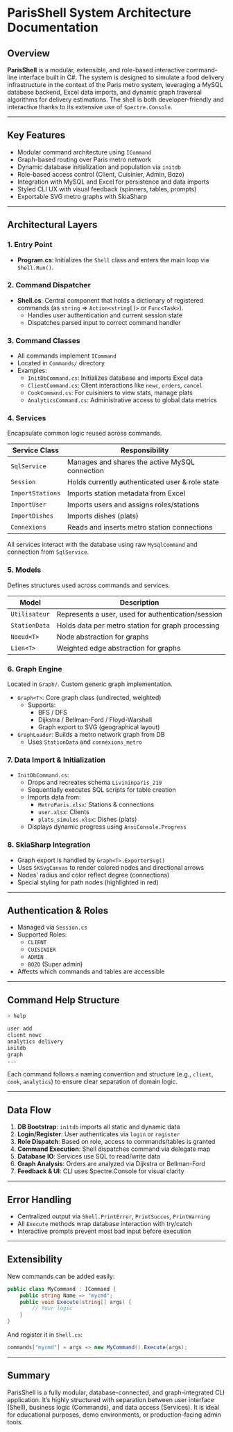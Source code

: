 # ParisShell System Architecture Documentation

## Overview

**ParisShell** is a modular, extensible, and role-based interactive command-line interface built in C#. The system is designed to simulate a food delivery infrastructure in the context of the Paris metro system, leveraging a MySQL database backend, Excel data imports, and dynamic graph traversal algorithms for delivery estimations. The shell is both developer-friendly and interactive thanks to its extensive use of `Spectre.Console`.

---

## Key Features

- Modular command architecture using `ICommand`
- Graph-based routing over Paris metro network
- Dynamic database initialization and population via `initdb`
- Role-based access control (Client, Cuisinier, Admin, Bozo)
- Integration with MySQL and Excel for persistence and data imports
- Styled CLI UX with visual feedback (spinners, tables, prompts)
- Exportable SVG metro graphs with SkiaSharp

---

## Architectural Layers

### 1. Entry Point

- **Program.cs**: Initializes the `Shell` class and enters the main loop via `Shell.Run()`.

### 2. Command Dispatcher

- **Shell.cs**: Central component that holds a dictionary of registered commands (as `string` => `Action<string[]>` or `Func<Task>`).
  - Handles user authentication and current session state
  - Dispatches parsed input to correct command handler

### 3. Command Classes

- All commands implement `ICommand`
- Located in `Commands/` directory
- Examples:
  - `InitDbCommand.cs`: Initializes database and imports Excel data
  - `ClientCommand.cs`: Client interactions like `newc`, `orders`, `cancel`
  - `CookCommand.cs`: For cuisiniers to view stats, manage plats
  - `AnalyticsCommand.cs`: Administrative access to global data metrics

### 4. Services

Encapsulate common logic reused across commands.

| Service Class       | Responsibility |
|---------------------|----------------|
| `SqlService`        | Manages and shares the active MySQL connection |
| `Session`           | Holds currently authenticated user & role state |
| `ImportStations`    | Imports station metadata from Excel |
| `ImportUser`        | Imports users and assigns roles/stations |
| `ImportDishes`      | Imports dishes (plats) |
| `Connexions`        | Reads and inserts metro station connections |

All services interact with the database using raw `MySqlCommand` and connection from `SqlService`.

### 5. Models

Defines structures used across commands and services.

| Model            | Description |
|------------------|-------------|
| `Utilisateur`    | Represents a user, used for authentication/session |
| `StationData`    | Holds data per metro station for graph processing |
| `Noeud<T>`       | Node abstraction for graphs |
| `Lien<T>`        | Weighted edge abstraction for graphs |

### 6. Graph Engine

Located in `Graph/`. Custom generic graph implementation.

- `Graph<T>`: Core graph class (undirected, weighted)
  - Supports:
    - BFS / DFS
    - Dijkstra / Bellman-Ford / Floyd-Warshall
    - Graph export to SVG (geographical layout)
- `GraphLoader`: Builds a metro network graph from DB
  - Uses `StationData` and `connexions_metro`

### 7. Data Import & Initialization

- `InitDbCommand.cs`:
  - Drops and recreates schema `Livininparis_219`
  - Sequentially executes SQL scripts for table creation
  - Imports data from:
    - `MetroParis.xlsx`: Stations & connections
    - `user.xlsx`: Clients
    - `plats_simules.xlsx`: Dishes (plats)
  - Displays dynamic progress using `AnsiConsole.Progress`

### 8. SkiaSharp Integration

- Graph export is handled by `Graph<T>.ExporterSvg()`
- Uses `SKSvgCanvas` to render colored nodes and directional arrows
- Nodes' radius and color reflect degree (connections)
- Special styling for path nodes (highlighted in red)

---

## Authentication & Roles

- Managed via `Session.cs`
- Supported Roles:
  - `CLIENT`
  - `CUISINIER`
  - `ADMIN`
  - `BOZO` (Super admin)
- Affects which commands and tables are accessible

---

## Command Help Structure

```bash
> help

user add
client newc
analytics delivery
initdb
graph
...
```

Each command follows a naming convention and structure (e.g., `client`, `cook`, `analytics`) to ensure clear separation of domain logic.

---

## Data Flow

1. **DB Bootstrap**: `initdb` imports all static and dynamic data
2. **Login/Register**: User authenticates via `login` or `register`
3. **Role Dispatch**: Based on role, access to commands/tables is granted
4. **Command Execution**: Shell dispatches command via delegate map
5. **Database IO**: Services use SQL to read/write data
6. **Graph Analysis**: Orders are analyzed via Dijkstra or Bellman-Ford
7. **Feedback & UI**: CLI uses Spectre.Console for visual clarity

---

## Error Handling

- Centralized output via `Shell.PrintError`, `PrintSucces`, `PrintWarning`
- All `Execute` methods wrap database interaction with try/catch
- Interactive prompts prevent most bad input before execution

---

## Extensibility

New commands can be added easily:

```csharp
public class MyCommand : ICommand {
    public string Name => "mycmd";
    public void Execute(string[] args) {
        // Your logic
    }
}
```

And register it in `Shell.cs`:
```csharp
commands["mycmd"] = args => new MyCommand().Execute(args);
```

---

## Summary

ParisShell is a fully modular, database-connected, and graph-integrated CLI application. It’s highly structured with separation between user interface (Shell), business logic (Commands), and data access (Services). It is ideal for educational purposes, demo environments, or production-facing admin tools.
